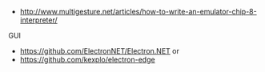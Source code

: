 - http://www.multigesture.net/articles/how-to-write-an-emulator-chip-8-interpreter/

GUI
- https://github.com/ElectronNET/Electron.NET
or 
- https://github.com/kexplo/electron-edge